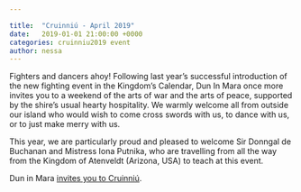 ```yaml
---

title:  "Cruinniú - April 2019"
date:   2019-01-01 21:00:00 +0000
categories: cruinniu2019 event
author: nessa
---
```

Fighters and dancers ahoy! Following last year’s successful introduction of the new fighting event in the Kingdom’s Calendar, Dun In Mara once more invites you to a weekend of the arts of war and the arts of peace, supported by the shire’s usual hearty hospitality. We warmly welcome all from outside our island who would wish to come cross swords with us, to dance with us, or to just make merry with us.

This year, we are particularly proud and pleased to welcome Sir Donngal de Buchanan and Mistress Iona Putnika, who are travelling from all the way from the Kingdom of Atenveldt (Arizona, USA) to teach at this event.

Dun in Mara [invites you to Cruinniú](/events/2019/cruinniu).